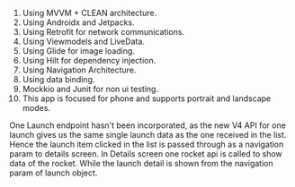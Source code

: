 1. Using MVVM + CLEAN architecture.
2. Using Androidx and Jetpacks.
3. Using Retrofit for network communications.
4. Using Viewmodels and LiveData.
5. Using Glide for image loading.
6. Using Hilt for dependency injection.
7. Using Navigation Architecture.
8. Using data binding.
9. Mockkio and Junit for non ui testing.
10. This app is focused for phone and supports portrait and landscape modes.

One Launch endpoint hasn't been incorporated, as the new V4 API for one launch gives us the same single launch data as the one received in the list. Hence the launch item clicked in the list is passed through as a navigation param to details screen. In Details screen one rocket api is called to show data of the rocket. While the launch detail is shown from the navigation param of launch object.

